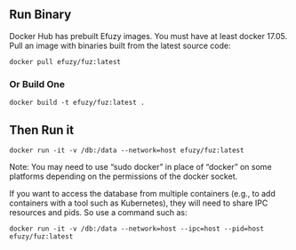 ## Run Binary 
Docker Hub has prebuilt Efuzy images. You must have at least docker 17.05.
Pull an image with binaries built from the latest source code:
```
docker pull efuzy/fuz:latest
```
### Or Build One
```
docker build -t efuzy/fuz:latest .
```

## Then Run it
```
docker run -it -v /db:/data --network=host efuzy/fuz:latest
```
Note: You may need to use “sudo docker” in place of “docker” on some platforms depending on the permissions of the docker socket.


If you want to access the database from multiple containers (e.g., to add containers with a tool such as Kubernetes), they will need to share IPC resources and pids. So use a command such as:

```
docker run -it -v /db:/data --network=host --ipc=host --pid=host efuzy/fuz:latest
```
